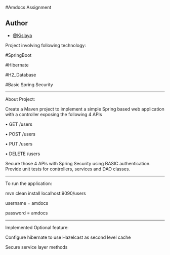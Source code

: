 
#Amdocs Assignment




## Author

- [@Kislaya](https://www.github.com/kislayaroy/amdocs)

Project involving following technology:

#SpringBoot

#Hibernate

#H2_Database

#Basic Spring Security

--------------------------------------------------------------------

About Project:

Create a Maven project to implement a simple Spring based web application with a controller
exposing the following 4 APIs

• GET /users

• POST /users

• PUT /users

• DELETE /users

Secure those 4 APIs with Spring Security using BASIC authentication.
Provide unit tests for controllers, services and DAO classes.

---------------------------------------------------------------------

To run the application:

mvn clean install
localhost:9090/users

username = amdocs

password = amdocs

----------------------------------------------------------------------

Implemented Optional feature:

Configure hibernate to use Hazelcast as second level cache

Secure service layer methods

